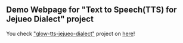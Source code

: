 ## Demo Webpage for "Text to Speech(TTS) for Jejueo Dialect" project

You check ["glow-tts-jejueo-dialect"](https://github.com/watchstep/glow-tts-jejueo-dialect) project
on [here](http://watchstep.me/glow-tts-jejueo-dialect-demo/)!
